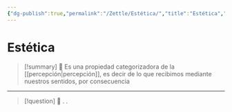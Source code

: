 ```yaml
---
{"dg-publish":true,"permalink":"/Zettle/Estética/","title":"Estética","updated":"2024-02-09T13:32:13.809-05:00"}
---
```



# Estética

> [!summary] 🧠
> Es una propiedad categorizadora de la [[percepción\|percepción]], es decir de lo que recibimos mediante nuestros sentidos, por consecuencia 

- - - 
> [!question] 🔗
> .
> .
